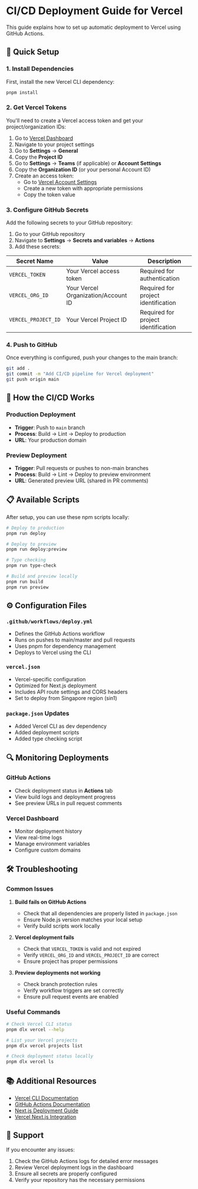 # CI/CD Deployment Guide for Vercel

This guide explains how to set up automatic deployment to Vercel using GitHub Actions.

## 🚀 Quick Setup

### 1. Install Dependencies

First, install the new Vercel CLI dependency:

```bash
pnpm install
```

### 2. Get Vercel Tokens

You'll need to create a Vercel access token and get your project/organization IDs:

1. Go to [Vercel Dashboard](https://vercel.com/dashboard)
2. Navigate to your project settings
3. Go to **Settings** → **General**
4. Copy the **Project ID**
5. Go to **Settings** → **Teams** (if applicable) or **Account Settings**
6. Copy the **Organization ID** (or your personal Account ID)
7. Create an access token:
   - Go to [Vercel Account Settings](https://vercel.com/account/tokens)
   - Create a new token with appropriate permissions
   - Copy the token value

### 3. Configure GitHub Secrets

Add the following secrets to your GitHub repository:

1. Go to your GitHub repository
2. Navigate to **Settings** → **Secrets and variables** → **Actions**
3. Add these secrets:

| Secret Name | Value | Description |
|-------------|-------|-------------|
| `VERCEL_TOKEN` | Your Vercel access token | Required for authentication |
| `VERCEL_ORG_ID` | Your Vercel Organization/Account ID | Required for project identification |
| `VERCEL_PROJECT_ID` | Your Vercel Project ID | Required for project identification |

### 4. Push to GitHub

Once everything is configured, push your changes to the main branch:

```bash
git add .
git commit -m "Add CI/CD pipeline for Vercel deployment"
git push origin main
```

## 🔄 How the CI/CD Works

### Production Deployment
- **Trigger**: Push to `main` branch
- **Process**: Build → Lint → Deploy to production
- **URL**: Your production domain

### Preview Deployment
- **Trigger**: Pull requests or pushes to non-main branches
- **Process**: Build → Lint → Deploy to preview environment
- **URL**: Generated preview URL (shared in PR comments)

## 📋 Available Scripts

After setup, you can use these npm scripts locally:

```bash
# Deploy to production
pnpm run deploy

# Deploy to preview
pnpm run deploy:preview

# Type checking
pnpm run type-check

# Build and preview locally
pnpm run build
pnpm run preview
```

## ⚙️ Configuration Files

### `.github/workflows/deploy.yml`
- Defines the GitHub Actions workflow
- Runs on pushes to main/master and pull requests
- Uses pnpm for dependency management
- Deploys to Vercel using the CLI

### `vercel.json`
- Vercel-specific configuration
- Optimized for Next.js deployment
- Includes API route settings and CORS headers
- Set to deploy from Singapore region (sin1)

### `package.json` Updates
- Added Vercel CLI as dev dependency
- Added deployment scripts
- Added type checking script

## 🔍 Monitoring Deployments

### GitHub Actions
- Check deployment status in **Actions** tab
- View build logs and deployment progress
- See preview URLs in pull request comments

### Vercel Dashboard
- Monitor deployment history
- View real-time logs
- Manage environment variables
- Configure custom domains

## 🛠️ Troubleshooting

### Common Issues

1. **Build fails on GitHub Actions**
   - Check that all dependencies are properly listed in `package.json`
   - Ensure Node.js version matches your local setup
   - Verify build scripts work locally

2. **Vercel deployment fails**
   - Check that `VERCEL_TOKEN` is valid and not expired
   - Verify `VERCEL_ORG_ID` and `VERCEL_PROJECT_ID` are correct
   - Ensure project has proper permissions

3. **Preview deployments not working**
   - Check branch protection rules
   - Verify workflow triggers are set correctly
   - Ensure pull request events are enabled

### Useful Commands

```bash
# Check Vercel CLI status
pnpm dlx vercel --help

# List your Vercel projects
pnpm dlx vercel projects list

# Check deployment status locally
pnpm dlx vercel ls
```

## 📚 Additional Resources

- [Vercel CLI Documentation](https://vercel.com/docs/cli)
- [GitHub Actions Documentation](https://docs.github.com/en/actions)
- [Next.js Deployment Guide](https://nextjs.org/docs/deployment)
- [Vercel Next.js Integration](https://vercel.com/docs/frameworks/nextjs)

## 🤝 Support

If you encounter any issues:
1. Check the GitHub Actions logs for detailed error messages
2. Review Vercel deployment logs in the dashboard
3. Ensure all secrets are properly configured
4. Verify your repository has the necessary permissions
